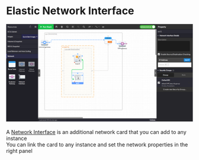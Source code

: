 # Elastic Network Interface

![](https://raw.githubusercontent.com/MadeiraCloud/docs-image/master/ide_stack_vpc_net.png)<br /><br />
A [Network Interface](http://docs.aws.amazon.com/AWSEC2/latest/UserGuide/using-eni.html) is an additional network card that you can add to any instance<br />
You can link the card to any instance and set the network properties in the right panel

